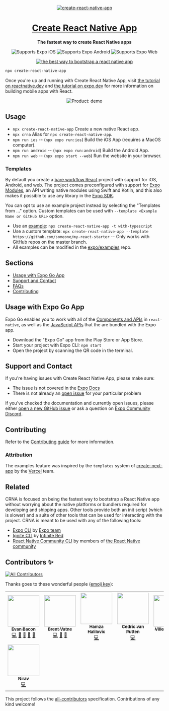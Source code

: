 <!-- Title -->

<p align="center">
  <a href="https://github.com/expo/examples">
    <img alt="create-react-native-app" src="./.gh-assets/banner.svg">
    <h1 align="center">Create React Native App</h1>
  </a>
</p>

<!-- Header -->

<p align="center">
  <b>The fastest way to create React Native apps</b>
  <br />

  <p align="center">
    <!-- iOS -->
    <img alt="Supports Expo iOS" longdesc="Supports Expo iOS" src="https://img.shields.io/badge/iOS-000.svg?style=flat-square&logo=APPLE&labelColor=999999&logoColor=fff" />
    <!-- Android -->
    <img alt="Supports Expo Android" longdesc="Supports Expo Android" src="https://img.shields.io/badge/Android-000.svg?style=flat-square&logo=ANDROID&labelColor=A4C639&logoColor=fff" />
    <!-- Web -->
    <img alt="Supports Expo Web" longdesc="Supports Expo Web" src="https://img.shields.io/badge/web-000.svg?style=flat-square&logo=GOOGLE-CHROME&labelColor=4285F4&logoColor=fff" />
  </p>
  <p align="center">
    <a href="https://packagephobia.now.sh/result?p=create-react-native-app">
      <img alt="the best way to bootstrap a react native app" longdesc="the best way to create a react native app" src="https://flat.badgen.net/packagephobia/install/create-react-native-app" />
    </a>
  </p>
  
</p>

<!-- Body -->

```sh
npx create-react-native-app
```

Once you're up and running with Create React Native App, visit [the tutorial on reactnative.dev](https://reactnative.dev/docs/tutorial) and [the tutorial on expo.dev](https://docs.expo.dev/tutorial/introduction/) for more information on building mobile apps with React.

<p align="center">
  <img align="center" alt="Product: demo" src="./.gh-assets/crna.gif" />
</p>

## Usage

- `npx create-react-native-app` Create a new native React app.
- `npx crna` Alias for `npx create-react-native-app`.
- `npm run ios` -- (`npx expo run:ios`) Build the iOS App (requires a MacOS computer).
- `npm run android` -- (`npx expo run:android`) Build the Android App.
- `npm run web` -- (`npx expo start --web`) Run the website in your browser.

### Templates

By default you create a [bare workflow React](https://docs.expo.dev/bare/overview/) project with support for iOS, Android, and web. The project comes preconfigured with support for [Expo Modules](https://docs.expo.dev/modules/overview/), an API writing native modules using Swift and Kotlin, and this also makes it possible to use any library in the [Expo SDK](https://docs.expo.dev/versions/latest/).

You can opt to use an example project instead by selecting the "Templates from ..." option. Custom templates can be used with `--template <Example Name or GitHub URL>` option.

- Use an [example](https://github.com/expo/examples): `npx create-react-native-app -t with-typescript`
- Use a custom template: `npx create-react-native-app --template https://github.com/someone/my-react-starter` -- Only works with GitHub repos on the master branch.
- All examples can be modified in the [expo/examples](https://github.com/expo/examples) repo.

## Sections

- [Usage with Expo Go App](#usage-with-expo-go-app)
- [Support and Contact](#support-and-contact)
- [FAQs](#faqs)
- [Contributing](#contributing)

## Usage with Expo Go App

Expo Go enables you to work with all of the [Components and APIs](https://facebook.github.io/react-native/docs/getting-started) in `react-native`, as well as the [JavaScript APIs](https://docs.expo.io/versions/latest) that the are bundled with the Expo app.

- Download the "Expo Go" app from the Play Store or App Store.
- Start your project with Expo CLI: `npm start`
- Open the project by scanning the QR code in the terminal.

## Support and Contact

If you're having issues with Create React Native App, please make sure:

- The issue is not covered in the [Expo Docs](https://docs.expo.io/versions/latest/)
- There is not already an [open issue](https://github.com/expo/create-react-native-app/issues/) for your particular problem

If you've checked the documentation and currently open issues, please either [open a new GitHub issue](https://github.com/expo/create-react-native-app/issues/new) or ask a question on [Expo Community Discord](https://chat.expo.dev).

## Contributing

Refer to the [Contributing guide](https://github.com/expo/create-react-native-app/blob/main/CONTRIBUTING.md) for more information.

### Attribution

The examples feature was inspired by the `templates` system of [create-next-app](https://github.com/zeit/next.js/tree/canary/packages/create-next-app) by the [Vercel](https://vercel.com/) team.

## Related

CRNA is focused on being the fastest way to bootstrap a React Native app without worrying about the native platforms or bundlers required for developing and shipping apps. Other tools provide both an init script (which is slower) and a suite of other tools that can be used for interacting with the project. CRNA is meant to be used with any of the following tools:

- [Expo CLI](https://docs.expo.dev/more/expo-cli/) by [Expo team](https://expo.dev)
- [Ignite CLI](https://github.com/infinitered/ignite) by [Infinite Red](https://infinite.red/)
- [React Native Community CLI](https://github.com/react-native-community/cli) by members of [the React Native community](https://github.com/orgs/react-native-community/people)

<!-- Footer -->

## Contributors ✨

<!-- ALL-CONTRIBUTORS-BADGE:START - Do not remove or modify this section -->
[![All Contributors](https://img.shields.io/badge/all_contributors-8-orange.svg?style=flat-square)](#contributors-)
<!-- ALL-CONTRIBUTORS-BADGE:END -->

Thanks goes to these wonderful people ([emoji key](https://allcontributors.org/docs/en/emoji-key)):

<!-- ALL-CONTRIBUTORS-LIST:START - Do not remove or modify this section -->
<!-- prettier-ignore-start -->
<!-- markdownlint-disable -->
<table>
  <tr>
    <td align="center"><a href="https://twitter.com/baconbrix"><img src="https://avatars1.githubusercontent.com/u/9664363?v=4?s=100" width="100px;" alt=""/><br /><sub><b>Evan Bacon</b></sub></a><br /><a href="https://github.com/expo/create-react-native-app/commits?author=EvanBacon" title="Code">💻</a> <a href="https://github.com/expo/create-react-native-app/commits?author=EvanBacon" title="Documentation">📖</a> <a href="#design-EvanBacon" title="Design">🎨</a> <a href="#maintenance-EvanBacon" title="Maintenance">🚧</a> <a href="https://github.com/expo/create-react-native-app/pulls?q=is%3Apr+reviewed-by%3AEvanBacon" title="Reviewed Pull Requests">👀</a></td>
    <td align="center"><a href="https://expo.dev"><img src="https://avatars2.githubusercontent.com/u/90494?v=4?s=100" width="100px;" alt=""/><br /><sub><b>Brent Vatne</b></sub></a><br /><a href="https://github.com/expo/create-react-native-app/commits?author=brentvatne" title="Code">💻</a> <a href="https://github.com/expo/create-react-native-app/commits?author=brentvatne" title="Documentation">📖</a> <a href="https://github.com/expo/create-react-native-app/pulls?q=is%3Apr+reviewed-by%3Abrentvatne" title="Reviewed Pull Requests">👀</a></td>
    <td align="center"><a href="http://hamzah"><img src="https://avatars0.githubusercontent.com/u/26879042?v=4?s=100" width="100px;" alt=""/><br /><sub><b>Hamza Halilovic</b></sub></a><br /><a href="https://github.com/expo/create-react-native-app/commits?author=hamzahalilovic" title="Code">💻</a></td>
    <td align="center"><a href="https://bycedric.com"><img src="https://avatars2.githubusercontent.com/u/1203991?v=4?s=100" width="100px;" alt=""/><br /><sub><b>Cedric van Putten</b></sub></a><br /><a href="https://github.com/expo/create-react-native-app/commits?author=byCedric" title="Code">💻</a></td>
    <td align="center"><a href="https://twitter.com/VilleImmonen"><img src="https://avatars3.githubusercontent.com/u/497214?v=4?s=100" width="100px;" alt=""/><br /><sub><b>Ville Immonen</b></sub></a><br /><a href="https://github.com/expo/create-react-native-app/commits?author=fson" title="Code">💻</a> <a href="https://github.com/expo/create-react-native-app/pulls?q=is%3Apr+reviewed-by%3Afson" title="Reviewed Pull Requests">👀</a></td>
    <td align="center"><a href="https://github.com/friederbluemle"><img src="https://avatars0.githubusercontent.com/u/743291?v=4?s=100" width="100px;" alt=""/><br /><sub><b>Frieder Bluemle</b></sub></a><br /><a href="https://github.com/expo/create-react-native-app/commits?author=friederbluemle" title="Code">💻</a></td>
    <td align="center"><a href="https://github.com/kbrandwijk"><img src="https://avatars.githubusercontent.com/u/852069?v=4?s=100" width="100px;" alt=""/><br /><sub><b>Kim Brandwijk</b></sub></a><br /><a href="https://github.com/expo/create-react-native-app/commits?author=kbrandwijk" title="Code">💻</a></td>
  </tr>
  <tr>
    <td align="center"><a href="https://github.com/srkds"><img src="https://avatars.githubusercontent.com/u/61644078?v=4?s=100" width="100px;" alt=""/><br /><sub><b>Nirav</b></sub></a><br /><a href="https://github.com/expo/create-react-native-app/commits?author=srkds" title="Code">💻</a></td>
  </tr>
</table>

<!-- markdownlint-restore -->
<!-- prettier-ignore-end -->

<!-- ALL-CONTRIBUTORS-LIST:END -->

This project follows the [all-contributors](https://github.com/all-contributors/all-contributors) specification. Contributions of any kind welcome!
